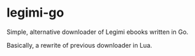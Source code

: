 # legimi-go

Simple, alternative downloader of Legimi ebooks written in Go.

Basically, a rewrite of previous downloader in Lua.
